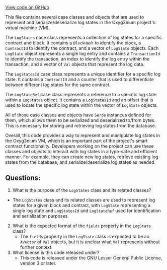 [View code on GitHub](https://github.com/oxyg3nium/oxyg3nium/protocol/src/main/scala/org/oxyg3nium/protocol/vm/LogStates.scala)

This file contains several case classes and objects that are used to represent and serialize/deserialize log states in the Oxyg3nium project's virtual machine (VM). 

The `LogStates` case class represents a collection of log states for a specific contract and block. It contains a `BlockHash` to identify the block, a `ContractId` to identify the contract, and a vector of `LogState` objects. Each `LogState` object represents a single log entry and contains a `TransactionId` to identify the transaction, an index to identify the log entry within the transaction, and a vector of `Val` objects that represent the log data.

The `LogStatesId` case class represents a unique identifier for a specific log state. It contains a `ContractId` and a counter that is used to differentiate between different log states for the same contract.

The `LogStateRef` case class represents a reference to a specific log state within a `LogStates` object. It contains a `LogStatesId` and an offset that is used to locate the specific log state within the vector of `LogState` objects.

All of these case classes and objects have `Serde` instances defined for them, which allows them to be serialized and deserialized to/from bytes. This is necessary for storing and retrieving log states from the database.

Overall, this code provides a way to represent and manipulate log states in the Oxyg3nium VM, which is an important part of the project's smart contract functionality. Developers working on the project can use these classes and objects to interact with log states in a type-safe and efficient manner. For example, they can create new log states, retrieve existing log states from the database, and serialize/deserialize log states as needed.
## Questions: 
 1. What is the purpose of the `LogStates` class and its related classes?
   - The `LogStates` class and its related classes are used to represent log states for a given block and contract, with `LogState` representing a single log state and `LogStatesId` and `LogStateRef` used for identification and serialization purposes.
2. What is the expected format of the `fields` property in the `LogState` class?
   - The `fields` property in the `LogState` class is expected to be an `AVector` of `Val` objects, but it is unclear what `Val` represents without further context.
3. What license is this code released under?
   - This code is released under the GNU Lesser General Public License, version 3 or later.